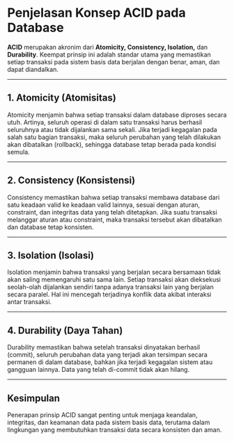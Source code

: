 # Penjelasan Konsep ACID pada Database

**ACID** merupakan akronim dari **Atomicity, Consistency, Isolation,** dan **Durability**. Keempat prinsip ini adalah standar utama yang memastikan setiap transaksi pada sistem basis data berjalan dengan benar, aman, dan dapat diandalkan.

---

## 1. Atomicity (Atomisitas)
Atomicity menjamin bahwa setiap transaksi dalam database diproses secara utuh. Artinya, seluruh operasi di dalam satu transaksi harus berhasil seluruhnya atau tidak dijalankan sama sekali. Jika terjadi kegagalan pada salah satu bagian transaksi, maka seluruh perubahan yang telah dilakukan akan dibatalkan (rollback), sehingga database tetap berada pada kondisi semula.

---

## 2. Consistency (Konsistensi)
Consistency memastikan bahwa setiap transaksi membawa database dari satu keadaan valid ke keadaan valid lainnya, sesuai dengan aturan, constraint, dan integritas data yang telah ditetapkan. Jika suatu transaksi melanggar aturan atau constraint, maka transaksi tersebut akan dibatalkan dan database tetap konsisten.

---

## 3. Isolation (Isolasi)
Isolation menjamin bahwa transaksi yang berjalan secara bersamaan tidak akan saling memengaruhi satu sama lain. Setiap transaksi akan dieksekusi seolah-olah dijalankan sendiri tanpa adanya transaksi lain yang berjalan secara paralel. Hal ini mencegah terjadinya konflik data akibat interaksi antar transaksi.

---

## 4. Durability (Daya Tahan)
Durability memastikan bahwa setelah transaksi dinyatakan berhasil (commit), seluruh perubahan data yang terjadi akan tersimpan secara permanen di dalam database, bahkan jika terjadi kegagalan sistem atau gangguan lainnya. Data yang telah di-commit tidak akan hilang.

---

## Kesimpulan
Penerapan prinsip ACID sangat penting untuk menjaga keandalan, integritas, dan keamanan data pada sistem basis data, terutama dalam lingkungan yang membutuhkan transaksi data secara konsisten dan aman.
